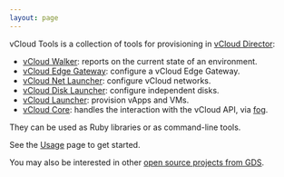 ```yaml
---
layout: page
---
```

vCloud Tools is a collection of tools for provisioning in [vCloud Director](http://www.vmware.com/uk/products/vcloud-director):

- [vCloud Walker](https://github.com/gds-operations/vcloud-walker): reports on the current state of an environment.
- [vCloud Edge Gateway](https://github.com/gds-operations/vcloud-edge_gateway): configure a vCloud Edge Gateway.
- [vCloud Net Launcher](https://github.com/gds-operations/vcloud-net_launcher): configure vCloud networks.
- [vCloud Disk Launcher](https://github.com/ministryofjustice/vcloud-disk_launcher): configure independent disks.
- [vCloud Launcher](https://github.com/gds-operations/vcloud-launcher): provision vApps and VMs.
- [vCloud Core](https://github.com/gds-operations/vcloud-core): handles the interaction with the vCloud API, via [fog](http://fog.io/).

They can be used as Ruby libraries or as command-line tools.

See the [Usage](usage/) page to get started.

You may also be interested in other [open source projects from GDS](http://gds-operations.github.io/).

